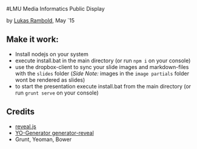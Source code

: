 #LMU Media Informatics Public Display

by [Lukas Rambold](mailto:lukas@rambold.de), May `15

## Make it work:

- Install nodejs on your system
- execute install.bat in the main directory (or run `npm i` on your console)
- use the dropbox-client to sync your slide images and markdown-files with the `slides` folder (*Side Note:* images in the `image partials` folder wont be rendered as slides)
- to start the presentation execute install.bat from the main directory (or run `grunt serve` on your console)


## Credits
- [reveal.js](http://lab.hakim.se/reveal-js)
- [YO-Generator generator-reveal](https://github.com/slara/generator-reveal)
- Grunt, Yeoman, Bower
